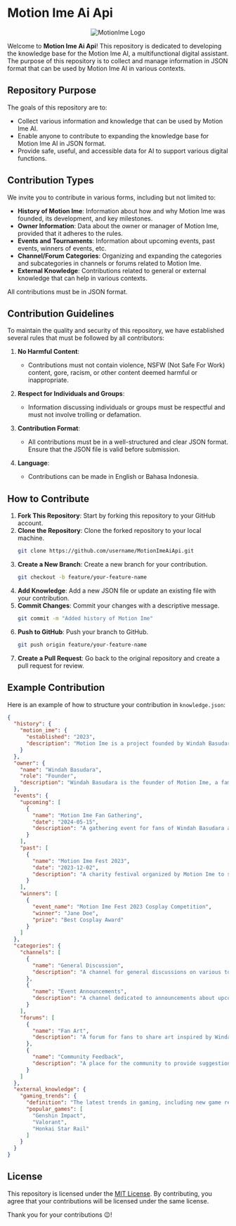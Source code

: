 
# Motion Ime Ai Api

<p align="center">
  <img src="https://cdn.discordapp.com/icons/1204973330449567774/a1bb705019ec7a1b0a239172cffc18d6.webp?size=128" alt="MotionIme Logo" />
</p>

Welcome to **Motion Ime Ai Api**! This repository is dedicated to developing the knowledge base for the Motion Ime AI, a multifunctional digital assistant. The purpose of this repository is to collect and manage information in JSON format that can be used by Motion Ime AI in various contexts.

## Repository Purpose

The goals of this repository are to:
- Collect various information and knowledge that can be used by Motion Ime AI.
- Enable anyone to contribute to expanding the knowledge base for Motion Ime AI in JSON format.
- Provide safe, useful, and accessible data for AI to support various digital functions.

## Contribution Types

We invite you to contribute in various forms, including but not limited to:
- **History of Motion Ime**: Information about how and why Motion Ime was founded, its development, and key milestones.
- **Owner Information**: Data about the owner or manager of Motion Ime, provided that it adheres to the rules.
- **Events and Tournaments**: Information about upcoming events, past events, winners of events, etc.
- **Channel/Forum Categories**: Organizing and expanding the categories and subcategories in channels or forums related to Motion Ime.
- **External Knowledge**: Contributions related to general or external knowledge that can help in various contexts.

All contributions must be in JSON format.

## Contribution Guidelines

To maintain the quality and security of this repository, we have established several rules that must be followed by all contributors:

1. **No Harmful Content**:
   - Contributions must not contain violence, NSFW (Not Safe For Work) content, gore, racism, or other content deemed harmful or inappropriate.
   
2. **Respect for Individuals and Groups**:
   - Information discussing individuals or groups must be respectful and must not involve trolling or defamation.

3. **Contribution Format**:
   - All contributions must be in a well-structured and clear JSON format. Ensure that the JSON file is valid before submission.

4. **Language**:
   - Contributions can be made in English or Bahasa Indonesia.

## How to Contribute

1. **Fork This Repository**: Start by forking this repository to your GitHub account.
2. **Clone the Repository**: Clone the forked repository to your local machine.
   ```bash
   git clone https://github.com/username/MotionImeAiApi.git
   ```
3. **Create a New Branch**: Create a new branch for your contribution.
   ```bash
   git checkout -b feature/your-feature-name
   ```
4. **Add Knowledge**: Add a new JSON file or update an existing file with your contribution.
5. **Commit Changes**: Commit your changes with a descriptive message.
   ```bash
   git commit -m "Added history of Motion Ime"
   ```
6. **Push to GitHub**: Push your branch to GitHub.
   ```bash
   git push origin feature/your-feature-name
   ```
7. **Create a Pull Request**: Go back to the original repository and create a pull request for review.

## Example Contribution

Here is an example of how to structure your contribution in `knowledge.json`:

```json
{
  "history": {
    "motion_ime": {
      "established": "2023",
      "description": "Motion Ime is a project founded by Windah Basudara and Rio Djaja, focused on developing merchandise based on unique 3D imaging technology. It has grown into one of the largest online communities in Indonesia."
    }
  },
  "owner": {
    "name": "Windah Basudara",
    "role": "Founder",
    "description": "Windah Basudara is the founder of Motion Ime, a famous YouTuber and streamer in Indonesia known for building an active digital community."
  },
  "events": {
    "upcoming": [
      {
        "name": "Motion Ime Fan Gathering",
        "date": "2024-05-15",
        "description": "A gathering event for fans of Windah Basudara and members of the Motion Ime community, featuring Q&A sessions, mini-games, and watch parties."
      }
    ],
    "past": [
      {
        "name": "Motion Ime Fest 2023",
        "date": "2023-12-02",
        "description": "A charity festival organized by Motion Ime to support communities in Papua. The event featured game exhibitions, cosplay competitions, and music performances."
      }
    ],
    "winners": [
      {
        "event_name": "Motion Ime Fest 2023 Cosplay Competition",
        "winner": "Jane Doe",
        "prize": "Best Cosplay Award"
      }
    ]
  },
  "categories": {
    "channels": [
      {
        "name": "General Discussion",
        "description": "A channel for general discussions on various topics within the Motion Ime community."
      },
      {
        "name": "Event Announcements",
        "description": "A channel dedicated to announcements about upcoming events within Motion Ime."
      }
    ],
    "forums": [
      {
        "name": "Fan Art",
        "description": "A forum for fans to share art inspired by Windah Basudara and the Motion Ime community."
      },
      {
        "name": "Community Feedback",
        "description": "A place for the community to provide suggestions and feedback regarding the development of Motion Ime."
      }
    ]
  },
  "external_knowledge": {
    "gaming_trends": {
      "definition": "The latest trends in gaming, including new game releases, gaming technology, and global gaming communities.",
      "popular_games": [
        "Genshin Impact",
        "Valorant",
        "Honkai Star Rail"
      ]
    }
  }
}
```

## License

This repository is licensed under the [MIT License](LICENSE). By contributing, you agree that your contributions will be licensed under the same license.

Thank you for your contributions 😉!